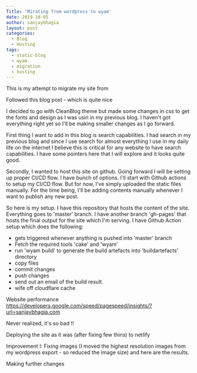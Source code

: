 ```yaml
---
Title: 'Mirating from wordpress to wyam'
date: 2019-10-05
author: sanjaybhagia
layout: post
categories:
  - Blog
  - Hosting
tags:
  - static-blog
  - wyam
  - migration
  - hosting
---
```


This is my attempt to migrate my site from 

Followed this blog post - which is quite nice

I decided to go with CleanBlog theme but made some changes in css to get the fonts and design as I was usin in my previous blog. I haven't got everything right yet so I'll be making smaller changes as I go forward. 

First thing I want to add in this blog is search capabilities. I had search in my previous blog and since I use search for almost everything I use in my daily life on the internet I believe this is critical for any website to have search capabilities. I have some pointers here that I will explore and it looks quite good.

Secondly, I wanted to host this site on github. Going forward I will be setting up proper CI/CD flow. I have bunch of options. I'll start with Github actions to setup my CI/CD flow. But for now, I've simply uploaded the static files manually. For the time being, I'll be adding contents manually whenever I want to publish any new post. 


So here is my setup. 
I have this repository that hosts the content of the site. 
Everything goes to 'master' branch. I have another branch 'gh-pages' that hosts the final output for the site which I'm serving. 
I have Github Action setup which does the following: 
  - gets triggered whenever anything is pushed into 'master' branch
  - Fetch the required tools 'cake' and 'wyam'
  - run 'wyam build' to generate the build artefacts into 'buildartefacts' directory
  - copy files 
  - commit changes
  - push changes
  - send out an email of the build result.
  - wife off cloudflare cache


  Website performance
  https://developers.google.com/speed/pagespeed/insights/?url=sanjaybhagia.com

  Never realized, it's so bad !!

  Deploying the site as it was (after fixing few thins) to netlify

  Improvement I: Fixing images (I moved the highest resolution images from my wordpress export - so reduced the image size) and here are the results. 


  Making further changes

